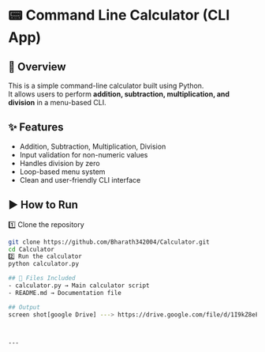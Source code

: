 # 📟 Command Line Calculator (CLI App)

## 📖 Overview
This is a simple command-line calculator built using Python.  
It allows users to perform **addition, subtraction, multiplication, and division** in a menu-based CLI.

## ✨ Features
- Addition, Subtraction, Multiplication, Division
- Input validation for non-numeric values
- Handles division by zero
- Loop-based menu system
- Clean and user-friendly CLI interface
  
## ▶️ How to Run
1️⃣ Clone the repository  
```bash
git clone https://github.com/Bharath342004/Calculator.git
cd Calculator
2️⃣ Run the calculator
python calculator.py

## 📂 Files Included
- calculator.py → Main calculator script
- README.md → Documentation file

## Output
screen shot[google Drive] ---> https://drive.google.com/file/d/1I9kZ8eFilYPQDzhKtcTFpYJmP528yXyv/view?usp=drivesdk



---
